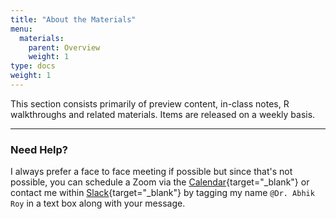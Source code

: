```yaml
---
title: "About the Materials"
menu:
  materials:
    parent: Overview
    weight: 1
type: docs
weight: 1
---
```


This section consists primarily of preview content, in-class notes, R walkthroughs and related materials. Items are released on a weekly basis.

<hr />

### Need Help?
I always prefer a face to face meeting if possible but since that's not possible, you can schedule a Zoom via the [Calendar](https://calendly.com/nopiecharts){target="_blank"} or contact me within [Slack](https://2021edp613.slack.com){target="_blank"} by tagging my name `@Dr. Abhik Roy` in a text box along with your message.
